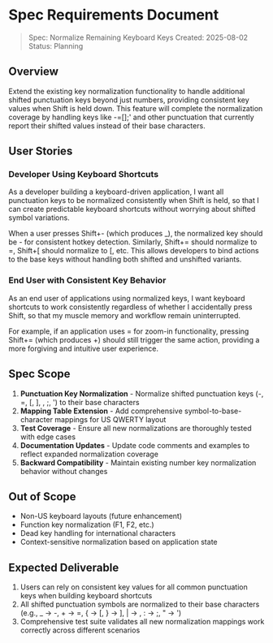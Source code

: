 # Spec Requirements Document

> Spec: Normalize Remaining Keyboard Keys
> Created: 2025-08-02
> Status: Planning

## Overview

Extend the existing key normalization functionality to handle additional shifted punctuation keys beyond just numbers, providing consistent key values when Shift is held down. This feature will complete the normalization coverage by handling keys like -=[]\;' and other punctuation that currently report their shifted values instead of their base characters.

## User Stories

### Developer Using Keyboard Shortcuts

As a developer building a keyboard-driven application, I want all punctuation keys to be normalized consistently when Shift is held, so that I can create predictable keyboard shortcuts without worrying about shifted symbol variations.

When a user presses Shift+- (which produces _), the normalized key should be - for consistent hotkey detection. Similarly, Shift+= should normalize to =, Shift+[ should normalize to [, etc. This allows developers to bind actions to the base keys without handling both shifted and unshifted variants.

### End User with Consistent Key Behavior

As an end user of applications using normalized keys, I want keyboard shortcuts to work consistently regardless of whether I accidentally press Shift, so that my muscle memory and workflow remain uninterrupted.

For example, if an application uses = for zoom-in functionality, pressing Shift+= (which produces +) should still trigger the same action, providing a more forgiving and intuitive user experience.

## Spec Scope

1. **Punctuation Key Normalization** - Normalize shifted punctuation keys (-, =, [, ], \, ;, ') to their base characters
2. **Mapping Table Extension** - Add comprehensive symbol-to-base-character mappings for US QWERTY layout
3. **Test Coverage** - Ensure all new normalizations are thoroughly tested with edge cases
4. **Documentation Updates** - Update code comments and examples to reflect expanded normalization coverage
5. **Backward Compatibility** - Maintain existing number key normalization behavior without changes

## Out of Scope

- Non-US keyboard layouts (future enhancement)
- Function key normalization (F1, F2, etc.)
- Dead key handling for international characters
- Context-sensitive normalization based on application state

## Expected Deliverable

1. Users can rely on consistent key values for all common punctuation keys when building keyboard shortcuts
2. All shifted punctuation symbols are normalized to their base characters (e.g., _ → -, + → =, { → [, } → ], | → \, : → ;, " → ')
3. Comprehensive test suite validates all new normalization mappings work correctly across different scenarios